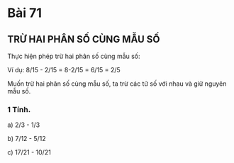 # Bài 71

## TRỪ HAI PHÂN SỐ CÙNG MẪU SỐ

Thực hiện phép trừ hai phân số cùng mẫu số:

Ví dụ: 8/15 - 2/15 = 8-2/15 = 6/15 = 2/5

Muốn trừ hai phân số cùng mẫu số, ta trừ các tử số với nhau và giữ nguyên mẫu số.

### 1 Tính.

a) 2/3 - 1/3

b) 7/12 - 5/12

c) 17/21 - 10/21

